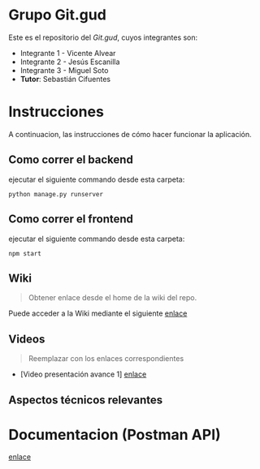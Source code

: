 # Grupo Git.gud

Este es el repositorio del *Git.gud*, cuyos integrantes son:

* Integrante 1 - Vicente Alvear
* Integrante 2 - Jesús Escanilla
* Integrante 3 - Miguel Soto
* **Tutor**: Sebastián Cifuentes

# Instrucciones

A continuacion, las instrucciones de cómo hacer funcionar la aplicación.

## Como correr el backend
ejecutar el siguiente commando desde esta carpeta:
```
python manage.py runserver
```

## Como correr el frontend
ejecutar el siguiente commando desde esta carpeta:
```
npm start
```

## Wiki

> Obtener enlace desde el home de la wiki del repo.

Puede acceder a la Wiki mediante el siguiente [enlace](https://github.com/ElMaikina/utfsm-isw/wiki)

## Videos

> Reemplazar con los enlaces correspondientes

* [Video presentación avance 1] [enlace](https://www.youtube.com/watch?v=Srpv72CV5yQ&feature=youtu.be)

## Aspectos técnicos relevantes

# Documentacion (Postman API)
[enlace](https://orange-sunset-482158.postman.co/workspace/c1b80694-4e82-4013-ad86-6f77a349bfa3)

